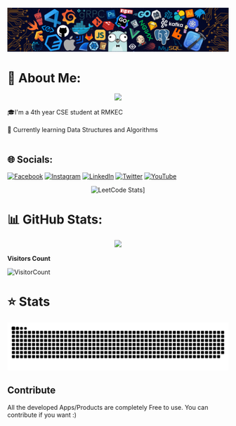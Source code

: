 <p align="center"><img src="https://raw.githubusercontent.com/KevinPatel04/KevinPatel04/master/header.png"></p>


# 💫 About Me:
<p align="center">
  <img src="https://readme-typing-svg.herokuapp.com?color=0d8eceF&size=30&center=true&vCenter=true&width=550&height=70&lines=Hey+There+👋,+I'm+Lokesh;+An+Tech+Enthusiast+🔆;Loves+To+Build+Projects+🛠️;A+Problem+Solver+🕵;">
</p>
🎓I'm a 4th year CSE student at RMKEC<br><br>🌱 Currently learning Data Structures and Algorithms<br><br>

## 🌐 Socials:
[![Facebook](https://img.shields.io/badge/Facebook-%231877F2.svg?logo=Facebook&logoColor=white)](https://www.facebook.com/lok.esh.37819959/) [![Instagram](https://img.shields.io/badge/Instagram-%23E4405F.svg?logo=Instagram&logoColor=white)](https://www.instagram.com/v_lokesh08/) [![LinkedIn](https://img.shields.io/badge/LinkedIn-%230077B5.svg?logo=linkedin&logoColor=white)](https://www.linkedin.com/in/venkata-lokesh-7327b8210/) [![Twitter](https://img.shields.io/badge/Twitter-%231DA1F2.svg?logo=Twitter&logoColor=white)](https://twitter.com/vlokesh204) [![YouTube](https://img.shields.io/badge/YouTube-%23FF0000.svg?logo=YouTube&logoColor=white)](https://www.youtube.com/channel/UCoUejyCEOROhbkhNgSW5UPg)
<div align="center" width=100%>

![LeetCode Stats](https://leetcard.jacoblin.cool/vlokesh08?theme=nord&animation=true&font=Roboto%20Mono)]
</div>




# 📊 GitHub Stats:
<div align="center" width=100%>

<!-- ![](https://github-readme-stats.vercel.app/api?username=vlokesh08&theme=prussian&hide_border=true&include_all_commits=true&count_private=false)<br/> -->
![](https://github-readme-streak-stats.herokuapp.com/?user=vlokesh08&theme=prussian&hide_border=true)<br/>
<!-- ![](https://github-readme-stats.vercel.app/api/top-langs/?username=vlokesh08&theme=prussian&hide_border=true&include_all_commits=true&count_private=false&layout=compact) -->

</div>

**Visitors Count** 

![VisitorCount](https://profile-counter.glitch.me/{vlokesh08}/count.svg) </div>

# ⭐ Stats 
<div align="center">


![GitHub Snake dark](https://raw.githubusercontent.com/Platane/snk/output/github-contribution-grid-snake.svg)
</div>

## Contribute ##
All the developed Apps/Products are completely Free to use. You can contribute if you want :)<br><br>

